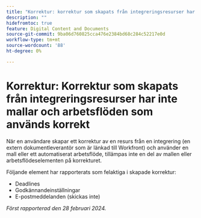```yaml
---
title: "Korrektur: korrektur som skapats från integreringsresurser har inte mallar och arbetsflöden som de ska använda korrekt"
description: ""
hidefromtoc: true
feature: Digital Content and Documents
source-git-commit: 9ba06d760825cca476e2384bd68c284c52217e0d
workflow-type: tm+mt
source-wordcount: '88'
ht-degree: 0%

---
```



# Korrektur: Korrektur som skapats från integreringsresurser har inte mallar och arbetsflöden som används korrekt

När en användare skapar ett korrektur av en resurs från en integrering (en extern dokumentleverantör som är länkad till Workfront) och använder en mall eller ett automatiserat arbetsflöde, tillämpas inte en del av mallen eller arbetsflödeselementen på korrekturet.

Följande element har rapporterats som felaktiga i skapade korrektur:

* Deadlines
* Godkännandeinställningar
* E-postmeddelanden (skickas inte)

_Först rapporterad den 28 februari 2024._
